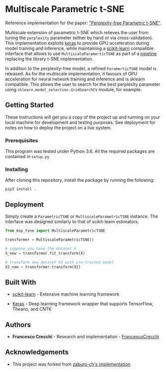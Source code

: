 
# Multiscale Parametric t-SNE
Reference implementation for the paper: ["Perplexity-free Parametric t-SNE"](#).

Multiscale extension of parametric t-SNE which relieves the user from tuning the `perplexity` parameter (either by hand or via cross-validation).
This implementation exploits [keras](https://keras.io/) to provide GPU acceleration during model training and inference, while maintaining a [scikit-learn](https://scikit-learn.org/)
compatible interface that allows to use `MultiscaleParamerticTSNE` as part of a [pipeline](https://scikit-learn.org/stable/modules/compose.html#combining-estimators) replacing the library t-SNE implementation.

In addition to the perplexity-free model, a refined `ParamerticTSNE` model is released.
As for the multiscale implementation, it favours of GPU acceleration for neural network training and inference and is sklearn compatible. This allows the user to search for the best perplexity parameter using `sklearn.model_selection.GridSearchCV` module, for example.      

## Getting Started

These instructions will get you a copy of the project up and running on your local machine for development and testing purposes. See deployment for notes on how to deploy the project on a live system.

### Prerequisites

This program was tested under Python 3.6. All the required packages are contained in `setup.py`

### Installing

After cloning this repository, install the package by running the following:

```
pip3 install .
```

## Deployment

Simply create a `ParametricTSNE` or `MultiscaleParametricTSNE` instance. The interface was designed similarly to that of scikit-learn estimators.

```python
from msp_tsne import MultiscaleParametricTSNE

transformer = MultiscaleParametricTSNE()

# suppose you have the dataset X
X_new = transformer.fit_transform(X)

# transform new dataset X2 with pre-trained model
X2_new = transformer.transform(X2)
```

## Built With

- [scikit-learn](http://scikit-learn.org/stable/) - Extensive machine learning framework

- [Keras](https://keras.io) - Deep learning framework wrapper that supports TensorFlow, Theano, and CNTK

## Authors

- __Francesco Crecchi__ - Research and implementation - [FrancescoCrecchi](https://github.com/FrancescoCrecchi)

## Acknowledgements

- This project was forked from [zaburo-ch's implementation](https://github.com/zaburo-ch/Parametric-t-SNE-in-Keras).

